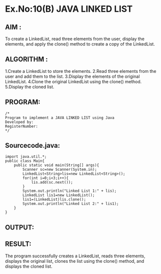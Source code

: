 # Ex.No:10(B) JAVA LINKED LIST
## AIM :
To create a LinkedList, read three elements from the user, display the elements, and apply the clone() method to create a copy of the LinkedList.

## ALGORITHM :
1.Create a LinkedList to store the elements.
2.Read three elements from the user and add them to the list.
3.Display the elements of the original LinkedList.
4.Clone the original LinkedList using the clone() method.
5.Display the cloned list.





## PROGRAM:
 ```
/*
Program to implement a JAVA LINKED LIST using Java
Developed by: 
RegisterNumber:  
*/
```

## Sourcecode.java:
```
import java.util.*;
public class Main{
    public static void main(String[] args){
        Scanner sc=new Scanner(System.in);
        LinkedList<String>lis=new LinkedList<String>();
        for(int i=0;i<3;i++){
            lis.add(sc.next());
        }
        System.out.println("Linked List 1:" + lis);
        LinkedList lis1=new LinkedList();
        lis1=(LinkedList)lis.clone();
        System.out.println("Linked List 2:" + lis1);
    }
}
```







## OUTPUT:



## RESULT:
The program successfully creates a LinkedList, reads three elements, displays the original list, clones the list using the clone() method, and displays the cloned list.





